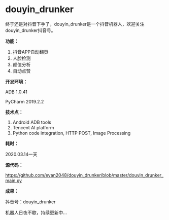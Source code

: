 # douyin_drunker


终于还是对抖音下手了，douyin_drunker是一个抖音机器人，欢迎关注douyin_drunker抖音号。


**功能：**


1. 抖音APP自动翻页
2. 人脸检测
3. 颜值分析
4. 自动点赞


**开发环境：**


ADB 1.0.41


PyCharm 2019.2.2


**技术点：**


1. Android ADB tools
2. Tencent AI platform
3. Python code integration, HTTP POST, Image Processing


**耗时：**


2020.03.14一天


**源代码：**


https://github.com/evan2048/douyin_drunker/blob/master/douyin_drunker_main.py


**成果：**


抖音号：douyin_drunker


机器人日夜不歇，持续更新中...

